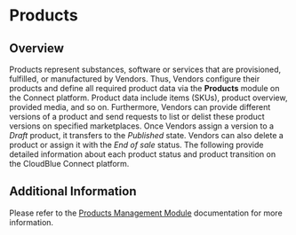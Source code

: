 # Products
## Overview
Products represent substances, software or services that are provisioned, fulfilled, or
manufactured by Vendors. Thus, Vendors configure their products and define all required product data via the **Products** module on the Connect platform. Product data include items (SKUs), product overview, provided media, and so on. Furthermore, Vendors can provide different versions of a product and send requests to list or delist these product versions on specified marketplaces. 
Once Vendors assign a version to a *Draft* product, it transfers to the *Published* state. Vendors can also delete a product or assign it with the *End of sale* status. The following provide detailed information about each product status and product transition on the CloudBlue Connect platform.

## Additional Information
Please refer to the [Products Management Module](https://connect.cloudblue.com/community/modules/products/) documentation for more information.
